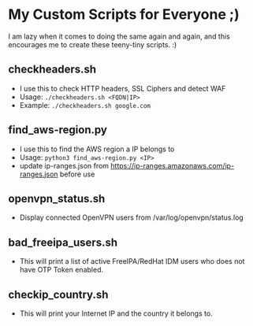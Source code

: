 # My Custom Scripts for Everyone ;)
I am lazy when it comes to doing the same again and again, and this encourages me to create these teeny-tiny scripts. :)

## checkheaders.sh  
- I use this to check HTTP headers, SSL Ciphers and detect WAF
- Usage: `./checkheaders.sh <FQDN|IP>`
- Example: `./checkheaders.sh google.com`

## find_aws-region.py
- I use this to find the AWS region a IP belongs to
- Usage: `python3 find_aws-region.py <IP>`
- update ip-ranges.json from https://ip-ranges.amazonaws.com/ip-ranges.json before use

## openvpn_status.sh
- Display connected OpenVPN users from /var/log/openvpn/status.log

## bad_freeipa_users.sh
- This will print a list of active FreeIPA/RedHat IDM users who does not have OTP Token enabled.

## checkip_country.sh
- This will print your Internet IP and the country it belongs to.
